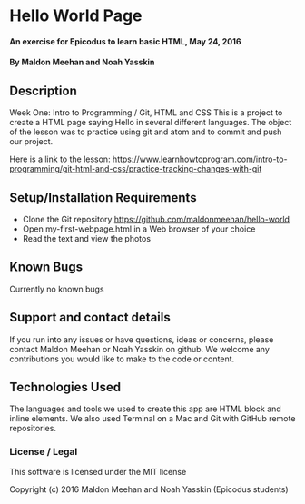 # Hello World Page

#### An exercise for Epicodus to learn basic HTML, May 24, 2016

#### By **Maldon Meehan and Noah Yasskin**

## Description

Week One: Intro to Programming / Git, HTML and CSS
This is a project to create a HTML page saying Hello in several different languages. The object of the lesson was to practice using git and atom and to commit and push our project.

Here is a link to the lesson: 
https://www.learnhowtoprogram.com/intro-to-programming/git-html-and-css/practice-tracking-changes-with-git

## Setup/Installation Requirements
* Clone the Git repository https://github.com/maldonmeehan/hello-world
* Open my-first-webpage.html in a Web browser of your choice
* Read the text and view the photos

## Known Bugs

Currently no known bugs

## Support and contact details

If you run into any issues or have questions, ideas or concerns, please contact Maldon Meehan or Noah Yasskin on github. We welcome any contributions you would like to make to the code or content.

## Technologies Used

The languages and tools we used to create this app are HTML block and inline elements. We also used Terminal on a Mac and Git with GitHub remote repositories.

### License / Legal

This software is licensed under the MIT license

Copyright (c) 2016 Maldon Meehan and Noah Yasskin (Epicodus students)
